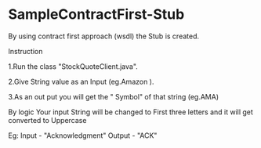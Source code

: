 # SampleContractFirst-Stub
By using contract first approach (wsdl) the Stub is created.

Instruction

1.Run the class "StockQuoteClient.java".

2.Give String value as an Input (eg.Amazon ).

3.As an out put you will get the " Symbol" of that string (eg.AMA)

By logic Your input String will be changed to First three letters and it will get converted to Uppercase

Eg: Input - "Acknowledgment" 
   Output - "ACK"
